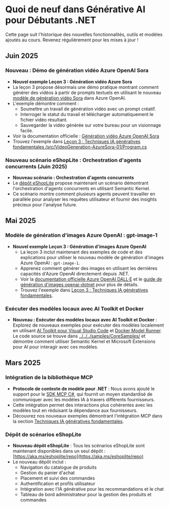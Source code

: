 # Quoi de neuf dans Générative AI pour Débutants .NET

Cette page suit l'historique des nouvelles fonctionnalités, outils et modèles ajoutés au cours. Revenez régulièrement pour les mises à jour !

## Juin 2025

### Nouveau : Démo de génération vidéo Azure OpenAI Sora

- **Nouvel exemple Leçon 3 : Génération vidéo Azure Sora**
- La leçon 3 propose désormais une démo pratique montrant comment générer des vidéos à partir de prompts textuels en utilisant le nouveau [modèle de génération vidéo Sora](https://learn.microsoft.com/azure/ai-services/openai/concepts/video-generation) dans Azure OpenAI.
- L'exemple démontre comment :
  - Soumettre un travail de génération vidéo avec un prompt créatif.
  - Interroger le statut du travail et télécharger automatiquement le fichier vidéo résultant.
  - Sauvegarder la vidéo générée sur votre bureau pour un visionnage facile.
- Voir la documentation officielle : [Génération vidéo Azure OpenAI Sora](https://learn.microsoft.com/azure/ai-services/openai/concepts/video-generation)
- Trouvez l'exemple dans [Leçon 3 : Techniques IA génératives fondamentales /src/VideoGeneration-AzureSora-01/Program.cs](../../../samples/CoreSamples/VideoGeneration-AzureSora-01/Program.cs)

### Nouveau scénario eShopLite : Orchestration d'agents concurrents (Juin 2025)

- **Nouveau scénario : Orchestration d'agents concurrents**
- Le [dépôt eShopLite](https://github.com/Azure-Samples/eShopLite/tree/main/scenarios/07-AgentsConcurrent) propose maintenant un scénario démontrant l'orchestration d'agents concurrents en utilisant Semantic Kernel.
- Ce scénario montre comment plusieurs agents peuvent travailler en parallèle pour analyser les requêtes utilisateur et fournir des insights précieux pour l'analyse future.

## Mai 2025

### Modèle de génération d'images Azure OpenAI : gpt-image-1

- **Nouvel exemple Leçon 3 : Génération d'images Azure OpenAI**
  - La leçon 3 inclut maintenant des exemples de code et des explications pour utiliser le nouveau modèle de génération d'images Azure OpenAI : `gpt-image-1`.
  - Apprenez comment générer des images en utilisant les dernières capacités d'Azure OpenAI directement depuis .NET.
  - Voir la [documentation officielle Azure OpenAI DALL·E](https://learn.microsoft.com/azure/ai-services/openai/how-to/dall-e?tabs=gpt-image-1) et le [guide de génération d'images openai-dotnet](https://github.com/openai/openai-dotnet?tab=readme-ov-file#how-to-generate-images) pour plus de détails.
  - Trouvez l'exemple dans [Leçon 3 : Techniques IA génératives fondamentales](../../../03-CoreGenerativeAITechniques/).

### Exécuter des modèles locaux avec AI Toolkit et Docker

- **Nouveau : Exécuter des modèles locaux avec AI Toolkit et Docker** : Explorez de nouveaux exemples pour exécuter des modèles localement en utilisant [AI Toolkit pour Visual Studio Code](https://code.visualstudio.com/docs/intelligentapps/overview) et [Docker Model Runner](https://docs.docker.com/model-runner/). Le code source se trouve dans [../../../samples/CoreSamples/](../../../samples/CoreSamples/) et démontre comment utiliser Semantic Kernel et Microsoft Extensions pour AI pour interagir avec ces modèles.

## Mars 2025

### Intégration de la bibliothèque MCP

- **Protocole de contexte de modèle pour .NET** : Nous avons ajouté le support pour le [SDK MCP C#](https://github.com/modelcontextprotocol/csharp-sdk), qui fournit un moyen standardisé de communiquer avec les modèles IA à travers différents fournisseurs.
- Cette intégration permet des interactions plus cohérentes avec les modèles tout en réduisant la dépendance aux fournisseurs.
- Découvrez nos nouveaux exemples démontrant l'intégration MCP dans la section [Techniques IA génératives fondamentales](../../../03-CoreGenerativeAITechniques/).

### Dépôt de scénarios eShopLite

- **Nouveau dépôt eShopLite** : Tous les scénarios eShopLite sont maintenant disponibles dans un seul dépôt : [https://aka.ms/eshoplite/repo](https://aka.ms/eshoplite/repo)
- Le nouveau dépôt inclut :
  - Navigation du catalogue de produits
  - Gestion du panier d'achat
  - Placement et suivi des commandes
  - Authentification et profils utilisateur
  - Intégration avec l'IA générative pour les recommandations et le chat
  - Tableau de bord administrateur pour la gestion des produits et commandes